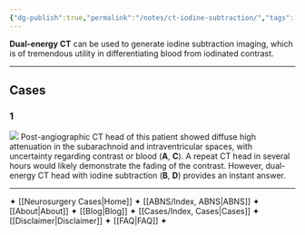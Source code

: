 ```yaml
---
{"dg-publish":true,"permalink":"/notes/ct-iodine-subtraction/","tags":["CT","contrast","iodine"],"created":"2023-09-02T17:45:06.696-07:00","updated":"2023-10-18T21:05:51.301-07:00"}
---
```


**Dual-energy CT** can be used to generate iodine subtraction imaging, which is of tremendous utility in differentiating blood from iodinated contrast.

---

## Cases

### 1

![](https://i.imgur.com/1ouJ0xB.jpg)
Post-angiographic CT head of this patient showed diffuse high attenuation in the subarachnoid and intraventricular spaces, with uncertainty regarding contrast or blood (**A**, **C**). A repeat CT head in several hours would likely demonstrate the fading of the contrast. However, dual-energy CT head with iodine subtraction (**B**, **D**) provides an instant answer.

---

✦  [[Neurosurgery Cases\|Home]] ✦  [[ABNS/Index, ABNS\|ABNS]]  ✦  [[About\|About]]  ✦  [[Blog\|Blog]]  ✦  [[Cases/Index, Cases\|Cases]]  ✦  [[Disclaimer\|Disclaimer]]  ✦  [[FAQ\|FAQ]]  ✦
